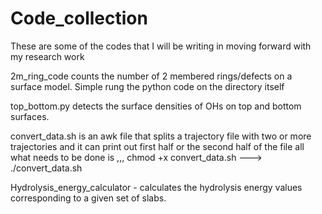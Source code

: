 # Code_collection
These are some of the codes that I will be writing in moving forward with my research work

2m_ring_code counts the number of 2 membered rings/defects on a surface model. Simple rung the python code on the directory itself

top_bottom.py detects the surface densities of OHs on top and bottom surfaces.

convert_data.sh is an awk file that splits a trajectory file with two or more trajectories and it can print out first half or the second half of the file
all what needs to be done is ,,,
chmod +x convert_data.sh ---> ./convert_data.sh

Hydrolysis_energy_calculator - calculates the hydrolysis energy values corresponding to a given set of slabs.
